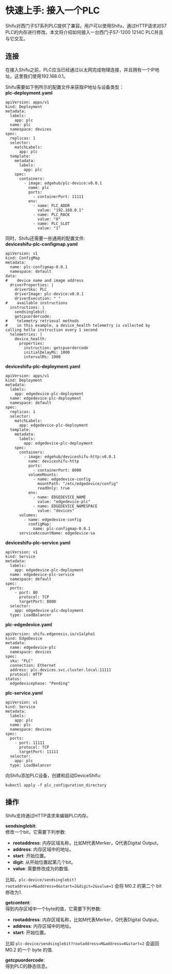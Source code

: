 # 快速上手: 接入一个PLC
Shifu对西门子S7系列PLC提供了兼容。用户可以使用Shifu，通过HTTP请求对S7 PLC的内存进行修改。本文将介绍如何接入一台西门子S7-1200 1214C PLC并且与它交互。

## 连接
在接入Shifu之前，PLC应当已经通过以太网完成物理连接，并且拥有一个IP地址。这里我们使用192.168.0.1。

Shifu需要如下例所示的配置文件来获取IP地址与设备类型：  
**plc-deployment.yaml**
```
apiVersion: apps/v1
kind: Deployment
metadata:
  labels:
    app: plc
  name: plc
  namespace: devices
spec:
  replicas: 1
  selector:
    matchLabels:
      app: plc
  template:
    metadata:
      labels:
        app: plc
    spec:
      containers:
        - image: edgehub/plc-device:v0.0.1
          name: plc
          ports:
            - containerPort: 11111
          env:
            - name: PLC_ADDR
              value: "192.168.0.1"
            - name: PLC_RACK
              value: "0"        
            - name: PLC_SLOT
              value: "1"
```

同时，Shifu还需要一些通用的配置文件:  
**deviceshifu-plc-configmap.yaml**
```
apiVersion: v1
kind: ConfigMap
metadata:
  name: plc-configmap-0.0.1
  namespace: default
data:
#    device name and image address
  driverProperties: |
    driverSku: PLC
    driverImage: plc-device:v0.0.1
    driverExecution: " "
#    available instructions
  instructions: |
    sendsinglebit:
    getcpuordercode:
#    telemetry retrieval methods
#    in this example, a device_health telemetry is collected by calling hello instruction every 1 second
  telemetries: |
    device_health:
      properties:
        instruction: getcpuordercode
        initialDelayMs: 1000
        intervalMs: 1000
```
**deviceshifu-plc-deployment.yaml**
```
apiVersion: apps/v1
kind: Deployment
metadata:
  labels:
    app: edgedevice-plc-deployment
  name: edgedevice-plc-deployment
  namespace: default
spec:
  replicas: 1
  selector:
    matchLabels:
      app: edgedevice-plc-deployment
  template:
    metadata:
      labels:
        app: edgedevice-plc-deployment
    spec:
      containers:
        - image: edgehub/deviceshifu-http:v0.0.1
          name: deviceshifu-http
          ports:
            - containerPort: 8080
          volumeMounts:
            - name: edgedevice-config
              mountPath: "/etc/edgedevice/config"
              readOnly: true
          env:
            - name: EDGEDEVICE_NAME
              value: "edgedevice-plc"
            - name: EDGEDEVICE_NAMESPACE
              value: "devices"
      volumes:
        - name: edgedevice-config
          configMap:
            name: plc-configmap-0.0.1
      serviceAccountName: edgedevice-sa
```
**deviceshifu-plc-service.yaml**
```
apiVersion: v1
kind: Service
metadata:
  labels:
    app: edgedevice-plc-deployment
  name: edgedevice-plc-service
  namespace: default
spec:
  ports:
    - port: 80
      protocol: TCP
      targetPort: 8080
  selector:
    app: edgedevice-plc-deployment
  type: LoadBalancer
  ```
**plc-edgedevice.yaml**
```
apiVersion: shifu.edgenesis.io/v1alpha1
kind: EdgeDevice
metadata:
  name: edgedevice-plc
  namespace: devices
spec:
  sku: "PLC"
  connection: Ethernet
  address: plc.devices.svc.cluster.local:11111
  protocol: HTTP
status:
  edgedevicephase: "Pending"
```
**plc-service.yaml**
```
apiVersion: v1
kind: Service
metadata:
  labels:
    app: plc
  name: plc
  namespace: devices
spec:
  ports:
    - port: 11111
      protocol: TCP
      targetPort: 11111
  selector:
    app: plc
  type: LoadBalancer
```

向Shifu添加PLC设备，创建和启动DeviceShifu:
```
kubectl apply -f plc_configuration_directory
```

## 操作
Shifu支持通过HTTP请求来编辑PLC内存。  

**sendsinglebit**:  
修改一个bit，它需要下列参数:
- **rootaddress**: 内存区域名称，比如M代表Merker，Q代表Digital Output。
- **address**: 内存区域中的地址。
- **start**: 开始位置。
- **digit**: 从开始位置起第几个bit。
- **value**: 需要修改成为的数值.

比如，`plc-device/sendsinglebit?rootaddress=M&address=0&start=2&digit=2&value=1` 会将 M0.2 的第二个 bit 修改为1.  

**getcontent**:  
得到内存区域中一个byte的值，它需要下列参数:  
- **rootaddress**: 内存区域名称，比如M代表Merker，Q代表Digital Output。
- **address**: 内存区域中的地址。
- **start**: 开始位置。

比如 `plc-device/sendsinglebit?rootaddress=M&address=0&start=2` 会返回 M0.2 的一个 byte 的值.

**getcpuordercode**:  
得到PLC的静态信息。
